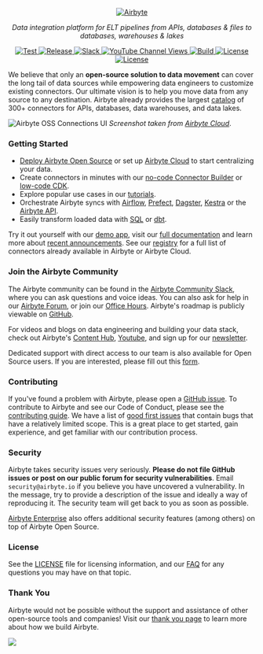 <p align="center">
  <a href="https://airbyte.com"><img src="https://assets.website-files.com/605e01bc25f7e19a82e74788/624d9c4a375a55100be6b257_Airbyte_logo_color_dark.svg" alt="Airbyte"></a>
</p>
<p align="center">
    <em>Data integration platform for ELT pipelines from APIs, databases & files to databases, warehouses & lakes</em>
</p>
<p align="center">
<a href="https://github.com/airbytehq/airbyte/stargazers/" target="_blank">
    <img src="https://img.shields.io/github/stars/airbytehq/airbyte?style=social&label=Star&maxAge=2592000" alt="Test">
</a>
<a href="https://github.com/airbytehq/airbyte/releases" target="_blank">
    <img src="https://img.shields.io/github/v/release/airbytehq/airbyte?color=white" alt="Release">
</a>
<a href="https://airbytehq.slack.com/" target="_blank">
    <img src="https://img.shields.io/badge/slack-join-white.svg?logo=slack" alt="Slack">
</a>
<a href="https://www.youtube.com/c/AirbyteHQ/?sub_confirmation=1" target="_blank">
    <img alt="YouTube Channel Views" src="https://img.shields.io/youtube/channel/views/UCQ_JWEFzs1_INqdhIO3kmrw?style=social">
</a>
<a href="https://github.com/airbytehq/airbyte/actions/workflows/gradle.yml" target="_blank">
    <img src="https://img.shields.io/github/actions/workflow/status/airbytehq/airbyte/gradle.yml?branch=master" alt="Build">
</a>
<a href="https://github.com/airbytehq/airbyte/tree/master/docs/project-overview/licenses" target="_blank">
    <img src="https://img.shields.io/static/v1?label=license&message=MIT&color=white" alt="License">
</a>
<a href="https://github.com/airbytehq/airbyte/tree/master/docs/project-overview/licenses" target="_blank">
    <img src="https://img.shields.io/static/v1?label=license&message=ELv2&color=white" alt="License">
</a>
</p>

We believe that only an **open-source solution to data movement** can cover the long tail of data
sources while empowering data engineers to customize existing connectors. Our ultimate vision is to
help you move data from any source to any destination. Airbyte already provides the largest
[catalog](https://docs.airbyte.com/integrations/) of 300+ connectors for APIs, databases, data
warehouses, and data lakes.

![Airbyte OSS Connections UI](https://github.com/airbytehq/airbyte/assets/10663571/870d0479-2765-4ecb-abd5-a5bb877dae37)
_Screenshot taken from [Airbyte Cloud](https://cloud.airbyte.com/signup)_.

### Getting Started

- [Deploy Airbyte Open Source](https://docs.airbyte.com/quickstart/deploy-airbyte) or set up
  [Airbyte Cloud](https://docs.airbyte.com/cloud/getting-started-with-airbyte-cloud) to start
  centralizing your data.
- Create connectors in minutes with our
  [no-code Connector Builder](https://docs.airbyte.com/connector-development/connector-builder-ui/overview)
  or
  [low-code CDK](https://docs.airbyte.com/connector-development/config-based/low-code-cdk-overview).
- Explore popular use cases in our [tutorials](https://airbyte.com/tutorials).
- Orchestrate Airbyte syncs with
  [Airflow](https://docs.airbyte.com/operator-guides/using-the-airflow-airbyte-operator),
  [Prefect](https://docs.airbyte.com/operator-guides/using-prefect-task),
  [Dagster](https://docs.airbyte.com/operator-guides/using-dagster-integration),
  [Kestra](https://docs.airbyte.com/operator-guides/using-kestra-plugin) or the
  [Airbyte API](https://reference.airbyte.com/reference/start).
- Easily transform loaded data with
  [SQL](https://docs.airbyte.com/operator-guides/transformation-and-normalization/transformations-with-sql)
  or
  [dbt](https://docs.airbyte.com/operator-guides/transformation-and-normalization/transformations-with-dbt).

Try it out yourself with our [demo app](https://demo.airbyte.io/), visit our
[full documentation](https://docs.airbyte.com/) and learn more about
[recent announcements](https://airbyte.com/blog-categories/company-updates). See our
[registry](https://connectors.airbyte.com/files/generated_reports/connector_registry_report.html)
for a full list of connectors already available in Airbyte or Airbyte Cloud.

### Join the Airbyte Community

The Airbyte community can be found in the [Airbyte Community Slack](https://airbyte.com/community),
where you can ask questions and voice ideas. You can also ask for help in our
[Airbyte Forum](https://github.com/airbytehq/airbyte/discussions), or join our
[Office Hours](https://airbyte.io/daily-office-hours/). Airbyte's roadmap is publicly viewable on
[GitHub](https://github.com/orgs/airbytehq/projects/37/views/1?pane=issue&itemId=26937554).

For videos and blogs on data engineering and building your data stack, check out Airbyte's
[Content Hub](https://airbyte.com/content-hub), [Youtube](https://www.youtube.com/c/AirbyteHQ), and
sign up for our [newsletter](https://airbyte.com/newsletter).

Dedicated support with direct access to our team is also available for Open Source users. If you are
interested, please fill out this [form](https://airbyte.com/talk-to-sales-premium-support).

### Contributing

If you've found a problem with Airbyte, please open a
[GitHub issue](https://github.com/airbytehq/airbyte/issues/new/choose). To contribute to Airbyte and
see our Code of Conduct, please see the
[contributing guide](https://docs.airbyte.com/contributing-to-airbyte/). We have a list of
[good first issues](https://github.com/airbytehq/airbyte/labels/contributor-program) that contain
bugs that have a relatively limited scope. This is a great place to get started, gain experience,
and get familiar with our contribution process.

### Security

Airbyte takes security issues very seriously. **Please do not file GitHub issues or post on our
public forum for security vulnerabilities**. Email `security@airbyte.io` if you believe you have
uncovered a vulnerability. In the message, try to provide a description of the issue and ideally a
way of reproducing it. The security team will get back to you as soon as possible.

[Airbyte Enterprise](https://airbyte.com/airbyte-enterprise) also offers additional security
features (among others) on top of Airbyte Open Source.

### License

See the [LICENSE](docs/project-overview/licenses/) file for licensing information, and our
[FAQ](docs/project-overview/licenses/license-faq.md) for any questions you may have on that topic.

### Thank You

Airbyte would not be possible without the support and assistance of other open-source tools and
companies! Visit our [thank you page](THANK-YOU.md) to learn more about how we build Airbyte.

<a href="https://github.com/airbytehq/airbyte/graphs/contributors">
  <img src="https://contrib.rocks/image?repo=airbytehq/airbyte"/>
</a>
